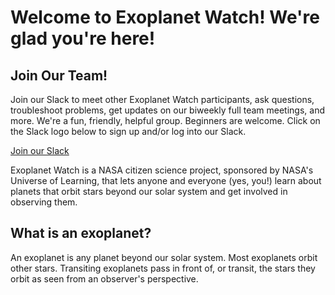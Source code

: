 # Welcome to Exoplanet Watch! We're glad you're here!  
## Join Our Team!  
Join our Slack to meet other Exoplanet Watch participants, ask questions, troubleshoot problems, get updates on our biweekly full team meetings, and more. We're a fun, friendly, helpful group. Beginners are welcome. Click on the Slack logo below to sign up and/or log into our Slack.  

[Join our Slack](https://join.slack.com/t/uol-ets/shared_invite/zt-mvb4ljbo-LRBgpk3uMmUokbs4ge2JlA)  

Exoplanet Watch is a NASA citizen science project, sponsored by NASA's Universe of Learning, that lets anyone and everyone (yes, you!) learn about planets that orbit stars beyond our solar system and get involved in observing them.  

## What is an exoplanet?  
An exoplanet is any planet beyond our solar system. Most exoplanets orbit other stars. Transiting exoplanets pass in front of, or transit, the stars they orbit as seen from an observer's perspective.  

